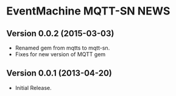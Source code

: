 EventMachine MQTT-SN NEWS
=========================

Version 0.0.2 (2015-03-03)
--------------------------

* Renamed gem from mqtts to mqtt-sn.
* Fixes for new version of MQTT gem


Version 0.0.1 (2013-04-20)
--------------------------

* Initial Release.
